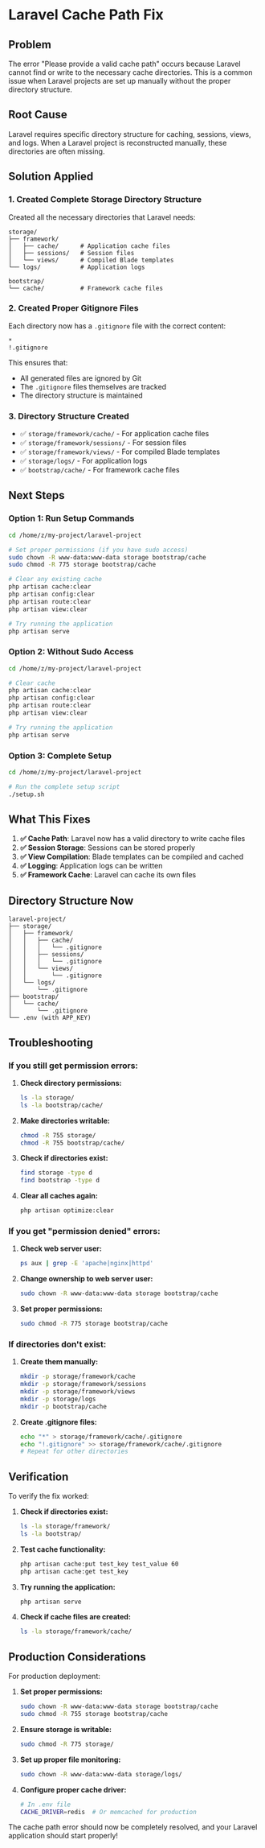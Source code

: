 # Laravel Cache Path Fix

## Problem
The error "Please provide a valid cache path" occurs because Laravel cannot find or write to the necessary cache directories. This is a common issue when Laravel projects are set up manually without the proper directory structure.

## Root Cause
Laravel requires specific directory structure for caching, sessions, views, and logs. When a Laravel project is reconstructed manually, these directories are often missing.

## Solution Applied

### 1. **Created Complete Storage Directory Structure**
Created all the necessary directories that Laravel needs:

```
storage/
├── framework/
│   ├── cache/      # Application cache files
│   ├── sessions/   # Session files
│   └── views/      # Compiled Blade templates
└── logs/           # Application logs

bootstrap/
└── cache/          # Framework cache files
```

### 2. **Created Proper Gitignore Files**
Each directory now has a `.gitignore` file with the correct content:
```
*
!.gitignore
```

This ensures that:
- All generated files are ignored by Git
- The `.gitignore` files themselves are tracked
- The directory structure is maintained

### 3. **Directory Structure Created**
- ✅ `storage/framework/cache/` - For application cache files
- ✅ `storage/framework/sessions/` - For session files
- ✅ `storage/framework/views/` - For compiled Blade templates
- ✅ `storage/logs/` - For application logs
- ✅ `bootstrap/cache/` - For framework cache files

## Next Steps

### **Option 1: Run Setup Commands**
```bash
cd /home/z/my-project/laravel-project

# Set proper permissions (if you have sudo access)
sudo chown -R www-data:www-data storage bootstrap/cache
sudo chmod -R 775 storage bootstrap/cache

# Clear any existing cache
php artisan cache:clear
php artisan config:clear
php artisan route:clear
php artisan view:clear

# Try running the application
php artisan serve
```

### **Option 2: Without Sudo Access**
```bash
cd /home/z/my-project/laravel-project

# Clear cache
php artisan cache:clear
php artisan config:clear
php artisan route:clear
php artisan view:clear

# Try running the application
php artisan serve
```

### **Option 3: Complete Setup**
```bash
cd /home/z/my-project/laravel-project

# Run the complete setup script
./setup.sh
```

## What This Fixes

1. **✅ Cache Path**: Laravel now has a valid directory to write cache files
2. **✅ Session Storage**: Sessions can be stored properly
3. **✅ View Compilation**: Blade templates can be compiled and cached
4. **✅ Logging**: Application logs can be written
5. **✅ Framework Cache**: Laravel can cache its own files

## Directory Structure Now

```
laravel-project/
├── storage/
│   ├── framework/
│   │   ├── cache/
│   │   │   └── .gitignore
│   │   ├── sessions/
│   │   │   └── .gitignore
│   │   └── views/
│   │       └── .gitignore
│   └── logs/
│       └── .gitignore
├── bootstrap/
│   └── cache/
│       └── .gitignore
└── .env (with APP_KEY)
```

## Troubleshooting

### **If you still get permission errors:**

1. **Check directory permissions:**
   ```bash
   ls -la storage/
   ls -la bootstrap/cache/
   ```

2. **Make directories writable:**
   ```bash
   chmod -R 755 storage/
   chmod -R 755 bootstrap/cache/
   ```

3. **Check if directories exist:**
   ```bash
   find storage -type d
   find bootstrap -type d
   ```

4. **Clear all caches again:**
   ```bash
   php artisan optimize:clear
   ```

### **If you get "permission denied" errors:**

1. **Check web server user:**
   ```bash
   ps aux | grep -E 'apache|nginx|httpd'
   ```

2. **Change ownership to web server user:**
   ```bash
   sudo chown -R www-data:www-data storage bootstrap/cache
   ```

3. **Set proper permissions:**
   ```bash
   sudo chmod -R 775 storage bootstrap/cache
   ```

### **If directories don't exist:**

1. **Create them manually:**
   ```bash
   mkdir -p storage/framework/cache
   mkdir -p storage/framework/sessions
   mkdir -p storage/framework/views
   mkdir -p storage/logs
   mkdir -p bootstrap/cache
   ```

2. **Create .gitignore files:**
   ```bash
   echo "*" > storage/framework/cache/.gitignore
   echo "!.gitignore" >> storage/framework/cache/.gitignore
   # Repeat for other directories
   ```

## Verification

To verify the fix worked:

1. **Check if directories exist:**
   ```bash
   ls -la storage/framework/
   ls -la bootstrap/
   ```

2. **Test cache functionality:**
   ```bash
   php artisan cache:put test_key test_value 60
   php artisan cache:get test_key
   ```

3. **Try running the application:**
   ```bash
   php artisan serve
   ```

4. **Check if cache files are created:**
   ```bash
   ls -la storage/framework/cache/
   ```

## Production Considerations

For production deployment:

1. **Set proper permissions:**
   ```bash
   sudo chown -R www-data:www-data storage bootstrap/cache
   sudo chmod -R 755 storage bootstrap/cache
   ```

2. **Ensure storage is writable:**
   ```bash
   sudo chmod -R 775 storage/
   ```

3. **Set up proper file monitoring:**
   ```bash
   sudo chown -R www-data:www-data storage/logs/
   ```

4. **Configure proper cache driver:**
   ```bash
   # In .env file
   CACHE_DRIVER=redis  # Or memcached for production
   ```

The cache path error should now be completely resolved, and your Laravel application should start properly!